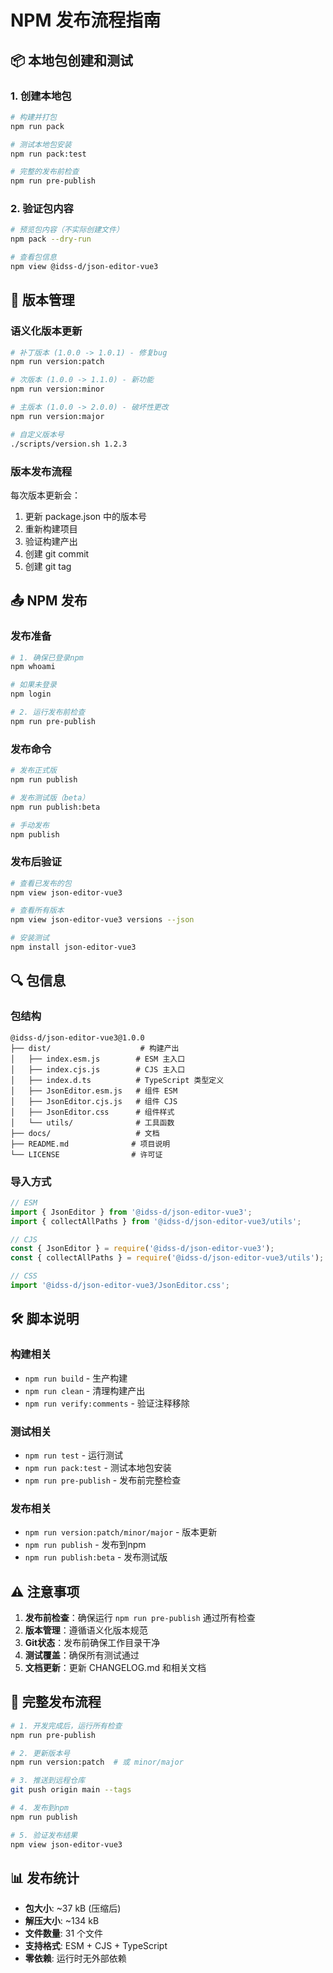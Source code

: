 # NPM 发布流程指南

## 📦 本地包创建和测试

### 1. 创建本地包
```bash
# 构建并打包
npm run pack

# 测试本地包安装
npm run pack:test

# 完整的发布前检查
npm run pre-publish
```

### 2. 验证包内容
```bash
# 预览包内容（不实际创建文件）
npm pack --dry-run

# 查看包信息
npm view @idss-d/json-editor-vue3
```

## 🚀 版本管理

### 语义化版本更新
```bash
# 补丁版本 (1.0.0 -> 1.0.1) - 修复bug
npm run version:patch

# 次版本 (1.0.0 -> 1.1.0) - 新功能
npm run version:minor  

# 主版本 (1.0.0 -> 2.0.0) - 破坏性更改
npm run version:major

# 自定义版本号
./scripts/version.sh 1.2.3
```

### 版本发布流程
每次版本更新会：
1. 更新 package.json 中的版本号
2. 重新构建项目
3. 验证构建产出
4. 创建 git commit
5. 创建 git tag

## 📤 NPM 发布

### 发布准备
```bash
# 1. 确保已登录npm
npm whoami

# 如果未登录
npm login

# 2. 运行发布前检查
npm run pre-publish
```

### 发布命令
```bash
# 发布正式版
npm run publish

# 发布测试版（beta）
npm run publish:beta

# 手动发布
npm publish
```

### 发布后验证
```bash
# 查看已发布的包
npm view json-editor-vue3

# 查看所有版本
npm view json-editor-vue3 versions --json

# 安装测试
npm install json-editor-vue3
```

## 🔍 包信息

### 包结构
```
@idss-d/json-editor-vue3@1.0.0
├── dist/                    # 构建产出
│   ├── index.esm.js        # ESM 主入口
│   ├── index.cjs.js        # CJS 主入口  
│   ├── index.d.ts          # TypeScript 类型定义
│   ├── JsonEditor.esm.js   # 组件 ESM
│   ├── JsonEditor.cjs.js   # 组件 CJS
│   ├── JsonEditor.css      # 组件样式
│   └── utils/              # 工具函数
├── docs/                   # 文档
├── README.md              # 项目说明
└── LICENSE                # 许可证
```

### 导入方式
```javascript
// ESM
import { JsonEditor } from '@idss-d/json-editor-vue3';
import { collectAllPaths } from '@idss-d/json-editor-vue3/utils';

// CJS
const { JsonEditor } = require('@idss-d/json-editor-vue3');
const { collectAllPaths } = require('@idss-d/json-editor-vue3/utils');

// CSS
import '@idss-d/json-editor-vue3/JsonEditor.css';
```

## 🛠️ 脚本说明

### 构建相关
- `npm run build` - 生产构建
- `npm run clean` - 清理构建产出
- `npm run verify:comments` - 验证注释移除

### 测试相关  
- `npm run test` - 运行测试
- `npm run pack:test` - 测试本地包安装
- `npm run pre-publish` - 发布前完整检查

### 发布相关
- `npm run version:patch/minor/major` - 版本更新
- `npm run publish` - 发布到npm
- `npm run publish:beta` - 发布测试版

## ⚠️ 注意事项

1. **发布前检查**：确保运行 `npm run pre-publish` 通过所有检查
2. **版本管理**：遵循语义化版本规范
3. **Git状态**：发布前确保工作目录干净
4. **测试覆盖**：确保所有测试通过
5. **文档更新**：更新 CHANGELOG.md 和相关文档

## 🔄 完整发布流程

```bash
# 1. 开发完成后，运行所有检查
npm run pre-publish

# 2. 更新版本号
npm run version:patch  # 或 minor/major

# 3. 推送到远程仓库
git push origin main --tags

# 4. 发布到npm
npm run publish

# 5. 验证发布结果
npm view json-editor-vue3
```

## 📊 发布统计

- **包大小**: ~37 kB (压缩后)
- **解压大小**: ~134 kB
- **文件数量**: 31 个文件
- **支持格式**: ESM + CJS + TypeScript
- **零依赖**: 运行时无外部依赖
